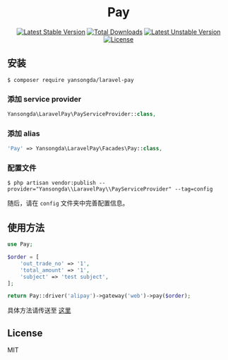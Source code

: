 <h1 align="center">Pay</h1>

<p align="center">
<a href="https://packagist.org/packages/yansongda/laravel-pay"><img src="https://poser.pugx.org/yansongda/laravel-pay/v/stable" alt="Latest Stable Version"></a>
<a href="https://packagist.org/packages/yansongda/laravel-pay"><img src="https://poser.pugx.org/yansongda/laravel-pay/downloads" alt="Total Downloads"></a>
<a href="https://packagist.org/packages/yansongda/laravel-pay"><img src="https://poser.pugx.org/yansongda/laravel-pay/v/unstable" alt="Latest Unstable Version"></a>
<a href="https://packagist.org/packages/yansongda/laravel-pay"><img src="https://poser.pugx.org/yansongda/laravel-pay/license" alt="License"></a>
</p>

## 安装

```shell
$ composer require yansongda/laravel-pay
```

### 添加 service provider

```php
Yansongda\LaravelPay\PayServiceProvider::class,
```

### 添加 alias

```php
'Pay' => Yansongda\LaravelPay\Facades\Pay::class,
```

### 配置文件

```shell
$ php artisan vendor:publish --provider="Yansongda\\LaravelPay\\PayServiceProvider" --tag=config
```

随后，请在 `config` 文件夹中完善配置信息。 

## 使用方法

```php
use Pay;

$order = [
    'out_trade_no' => '1',
    'total_amount' => '1',
    'subject' => 'test subject',
];

return Pay::driver('alipay')->gateway('web')->pay($order);
```

具体方法请传送至 [这里](https://github.com/yansongda/pay)

## License

MIT